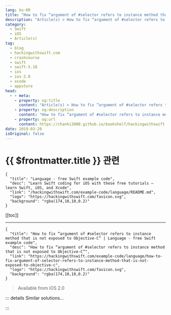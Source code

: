 ```yaml
---
lang: ko-KR
title: "How to fix “argument of #selector refers to instance method that is not exposed to Objective-C”"
description: "Article(s) > How to fix “argument of #selector refers to instance method that is not exposed to Objective-C”"
category:
  - Swift
  - iOS
  - Article(s)
tag: 
  - blog
  - hackingwithswift.com
  - crashcourse
  - swift
  - swift-5.10
  - ios
  - ios-2.0
  - xcode
  - appstore
head:
  - - meta:
    - property: og:title
      content: "Article(s) > How to fix “argument of #selector refers to instance method that is not exposed to Objective-C”"
    - property: og:description
      content: "How to fix “argument of #selector refers to instance method that is not exposed to Objective-C”"
    - property: og:url
      content: https://chanhi2000.github.io/bookshelf/hackingwithswift.com/example-code/language/how-to-fix-argument-of-selector-refers-to-instance-method-that-is-not-exposed-to-objective-c.html
date: 2019-03-28
isOriginal: false
---
```


# {{ $frontmatter.title }} 관련

```component VPCard
{
  "title": "Language - free Swift example code",
  "desc": "Learn Swift coding for iOS with these free tutorials – learn Swift, iOS, and Xcode",
  "link": "/hackingwithswift.com/example-code/language/README.md",
  "logo": "https://hackingwithswift.com/favicon.svg",
  "background": "rgba(174,10,10,0.2)"
}
```

[[toc]]

---

```component VPCard
{
  "title": "How to fix “argument of #selector refers to instance method that is not exposed to Objective-C” | Language - free Swift example code",
  "desc": "How to fix “argument of #selector refers to instance method that is not exposed to Objective-C”",
  "link": "https://hackingwithswift.com/example-code/language/how-to-fix-argument-of-selector-refers-to-instance-method-that-is-not-exposed-to-objective-c",
  "logo": "https://hackingwithswift.com/favicon.svg",
  "background": "rgba(174,10,10,0.2)"
}
```

> Available from iOS 2.0

<!-- TODO: 작성 -->

<!-- 
Swift 4 changed the way Swift interacts with Objective-C in a way that will impact the code of most developers. Fortunately, there are a couple of fixes available, neither of which take too long to implement.

First, let’s take a look at what’s changed and why. In Swift 3 all methods from a class were automatically compiled so that they were available both to Swift code and to Objective-C code, which maximized compatibility.

However, that had a cost. Here’s what Doug Gregor wrote when proposing the change for Swift 4:

<blockquote>
There is a cost for each Objective-C entry point, because the Swift compiler must create a "thunk" method that maps from the Objective-C calling convention to the Swift calling convention and is recorded within Objective-C metadata. This increases the size of the binary (preliminary tests on some Cocoa[Touch] apps found that 6-8% of binary size was in these thunks alone, some of which are undoubtedly unused), and can have some impact on load time (the dynamic linker has to sort through the Objective-C metadata for these thunks).

</blockquote>
So, all these thunk methods had to be generated whether or not they were used, which wasn’t ideal. As of Swift 4, this has been dramatically scaled down so that these thunks are generated only when absolutely required, which means any time you write Swift code that needs to be called from Objective-C you will need to tell Swift what to do.

If you don’t think this happens often, here are some examples:

```swift
navigationItem.leftBarButtonItem = UIBarButtonItem(barButtonSystemItem: .add, target: self, action: #selector(addSong))

let tap = UITapGestureRecognizer(target: self, action: #selector(userDoubleTapped))

let timer = Timer.scheduledTimer(timeInterval: 10, target: self, selector: #selector(chooseNewSong), userInfo: nil, repeats: true)

performSelector(inBackground: #selector(checkWikipedia), with: nil)

NotificationCenter.default.addObserver(self, selector: #selector(userLeavingApp), name: UIApplication.willResignActiveNotification, object: nil)

let lookup = UIMenuItem(title: "Applause", action: #selector(applaudGreatMusic))

undoManager?.registerUndo(withTarget: self, selector: #selector(undoPlaying), object: nil)
```

All seven of those examples ask some Objective-C code (e.g. `NotificationCenter` or `Timer`) to call our Swift code, which means all seven of those will stop working in Swift 4 unless you take action.

The error you’ll see looks like this: “Argument of '#selector' refers to instance method 'addSong()' that is not exposed to Objective-C,” and your code will refuse to build until you choose a solution. The key there is the `#selector` part: that’s the giveaway that you’ll need to use `@objc` with whatever method is being called.

So, that’s the problem and why it even exists. Let’s turn to the solutions, and there are two to choose from.

First, you can mark individual methods using the `@objc` attribute, like this:

```swift
class Printer {
    @objc func print() {
        // code
    }
}
```

That instructs the Swift compiler to make an Objective-C thunk for that one method. This means you retain nearly all the performance benefits of the new Swift 4 approach – the thunk is generated only when needed.

The second option is to use the `@objcMembers` attribute on your whole class or struct, like this:

```swift
@objcMembers class ViewController: UIViewController {
    // code
}
```

That tells Swift to automatically generate Objective-C thunks for all methods in the class, so you don’t need to mark them individually using `@objc`.

Now, there are two important times when `@objc` isn’t needed:

1. When you’re using `@IBAction` to connect an event from a storyboard. The `@IBAction` attribute automatically implies `@objc`, so you don’t need both.
<li>When you’re implementing a method from an Objective-C protocol, that automatically implies `@objc` because it doesn’t make sense otherwise.

Remember, if `@objc` is required but not present, Xcode will refuse to build your code – it’s not the kind of thing you can just forget.

Honestly, I think it’s sad that one of the world’s most progressive languages is having to look backwards like this, but it looks like we’re stuck with this change.

-->

::: details Similar solutions…

<!--
/example-code/language/what-is-a-selector">What is a selector? 
/quick-start/swiftui/how-to-fix-cannot-convert-value-of-type-string-to-expected-argument-type-binding-string">How to fix “Cannot convert value of type 'String' to expected argument type 'Binding<string>’”</string> 
/quick-start/swiftui/how-to-fix-missing-argument-for-parameter-content-in-call">How to fix “Missing argument for parameter 'content' in call” 
/quick-start/swiftui/how-to-fix-cannot-convert-value-of-type-to-expected-argument-type">How to fix “Cannot convert value of type '() -> ()' to expected argument type '() -> _’” 
/quick-start/swiftui/how-to-fix-cannot-convert-value-of-type-string-to-expected-argument-type-text">How to fix “Cannot convert value of type 'String' to expected argument type 'Text'"</a>
-->

:::


